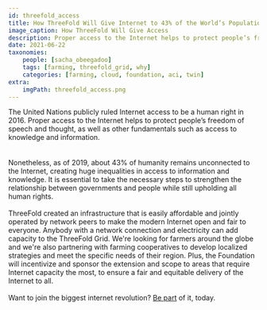 ```yaml
---
id: threefold_access
title: How ThreeFold Will Give Internet to 43% of the World’s Population
image_caption: How ThreeFold Will Give Access
description: Proper access to the Internet helps to protect people’s freedom of speech and thought, as well as access to knowledge and information. 
date: 2021-06-22
taxonomies:
    people: [sacha_obeegadoo]
    tags: [farming, threefold_grid, why]
    categories: [farming, cloud, foundation, aci, twin]
extra:
    imgPath: threefold_access.png
---
```


The United Nations publicly ruled Internet access to be a human right in 2016. Proper access to the Internet helps to protect people’s freedom of speech and thought, as well as other fundamentals such as access to knowledge and information.  
<br/>
<br/>
Nonetheless, as of 2019, about 43% of humanity remains unconnected to the Internet, creating huge inequalities in access to information and knowledge. It is essential to take the necessary steps to strengthen the relationship between governments and people while still upholding all human rights.
<br/>
<br/>
ThreeFold created an infrastructure that is easily affordable and jointly operated by network peers to make the modern Internet open and fair to everyone. Anybody with a network connection and electricity can add capacity to the ThreeFold Grid. We're looking for farmers around the globe and we're also partnering with farming cooperatives to develop localized strategies and meet the specific needs of their region. Plus, the Foundation will incentivize and sponsor the extension and scope to areas that require Internet capacity the most, to ensure a fair and equitable delivery of the Internet to all.
<br/>
<br/>
Want to join the biggest internet revolution? [Be part](https://farming.threefold.io) of it, today.

